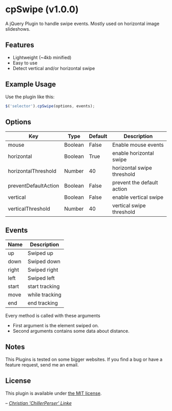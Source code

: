 # cpSwipe (v1.0.0)
A jQuery Plugin to handle swipe events. Mostly used on horizontal image slideshows.

## Features
* Lightweight (~4kb minified)
* Easy to use
* Detect vertical and/or horizontal swipe

## Example Usage
Use the plugin like this:

```js
$('selector').cpSwipe(options, events);
```

## Options

Key | Type | Default | Description
----|------|---------|------------
mouse | Boolean | False | Enable mouse events
horizontal | Boolean | True | enable horizontal swipe
horizontalThreshold | Number | 40 | horizontal swipe threshold
preventDefaultAction | Boolean | False | prevent the default action
vertical | Boolean | False | enable vertical swipe
verticalThreshold | Number | 40 | vertical swipe threshold

## Events

Name | Description
-----|------------
up | Swiped up
down | Swiped down
right | Swiped right
left | Swiped left
start | start tracking
move | while tracking
end | end tracking


Every method is called with these arguments
* First argument is the element swiped on.
* Second arguments contains some data about distance.

## Notes
This Plugins is tested on some bigger websites. If you find a bug or have a feature request, send me an email.

## License
This plugin is available under [the MIT license](https://opensource.org/licenses/mit-license.php).

_– [Christian 'ChillerPerser' Linke](http://christianlinke.info)_